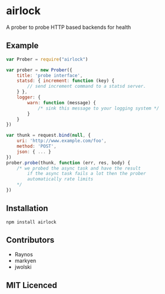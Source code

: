 # airlock

A prober to probe HTTP based backends for health

## Example

```js
var Prober = require("airlock")

var prober = new Prober({
    title: 'probe interface',
    statsd: { increment: function (key) {
        // send increment command to a statsd server.
    } },
    logger: {
        warn: function (message) {
            /* sink this message to your logging system */
        }
    }
})

var thunk = request.bind(null, {
    uri: 'http://www.example.com/foo',
    method: 'POST',
    json: { ... }
})
prober.probe(thunk, function (err, res, body) {
    /* we probed the async task and have the result
        if the async task fails a lot then the prober
        automatically rate limits
    */
})
```

## Installation

`npm install airlock`

## Contributors

 - Raynos
 - markyen
 - jwolski

## MIT Licenced

